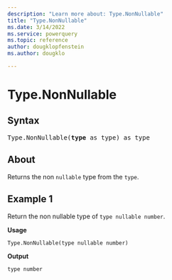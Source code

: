 ```yaml
---
description: "Learn more about: Type.NonNullable"
title: "Type.NonNullable"
ms.date: 3/14/2022
ms.service: powerquery
ms.topic: reference
author: dougklopfenstein
ms.author: dougklo

---
```

# Type.NonNullable

## Syntax

<pre>
Type.NonNullable(<b>type</b> as type) as type
</pre>
  
## About

Returns the non `nullable` type from the `type`.

## Example 1

Return the non nullable type of `type nullable number`.

**Usage**

```powerquery-m
Type.NonNullable(type nullable number)
```

**Output**

`type number`
